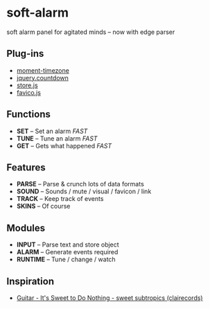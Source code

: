 soft-alarm
==========

soft alarm panel for agitated minds – now with edge parser

Plug-ins
--------

- [moment-timezone](https://github.com/moment/moment-timezone)  
- [jquery.countdown](https://github.com/kemar/jquery.countdown)  
- [store.js](https://github.com/marcuswestin/store.js)
- [favico.js](https://github.com/ejci/favico.js)

Functions
-------

- **SET** – Set an alarm *FAST*  
- **TUNE** – Tune an alarm *FAST*  
- **GET** – Gets what happened *FAST*

Features
--------

- **PARSE** – Parse & crunch lots of data formats  
- **SOUND** – Sounds / mute / visual / favicon / link  
- **TRACK** – Keep track of events  
- **SKINS** – Of course  

Modules
-------

- **INPUT** – Parse text and store object  
- **ALARM** – Generate events required
- **RUNTIME** – Tune / change / watch  

Inspiration
------------

- [Guitar - It's Sweet to Do Nothing - sweet subtropics (clairecords)](https://soundcloud.com/pdis_inpartmaint/guitar-its-sweet-to-do)
